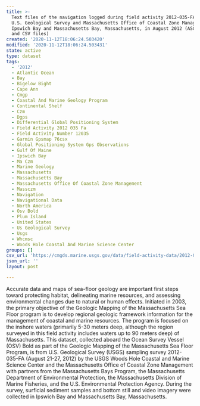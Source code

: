 ```yaml
---
title: >-
  Text files of the navigation logged during field activity 2012-035-FA by the
  U.S. Geological Survey and Massachusetts Office of Coastal Zone Management in
  Ipswich Bay and Massachusetts Bay, Massachusetts, in August 2012 (ASCII text
  and CSV files)
created: '2020-11-12T18:06:24.503420'
modified: '2020-11-12T18:06:24.503431'
state: active
type: dataset
tags:
  - '2012'
  - Atlantic Ocean
  - Bay
  - Bigelow Bight
  - Cape Ann
  - Cmgp
  - Coastal And Marine Geology Program
  - Continental Shelf
  - Czm
  - Dgps
  - Differential Global Positioning System
  - Field Activity 2012 035 Fa
  - Field Activity Number 12035
  - Garmin Gpsmap 76csx
  - Global Positioning System Gps Observations
  - Gulf Of Maine
  - Ipswich Bay
  - Ma Czm
  - Marine Geology
  - Massachusetts
  - Massachusetts Bay
  - Massachusetts Office Of Coastal Zone Management
  - Massczm
  - Navigation
  - Navigational Data
  - North America
  - Osv Bold
  - Plum Island
  - United States
  - Us Geological Survey
  - Usgs
  - Whcmsc
  - Woods Hole Coastal And Marine Science Center
groups: []
csv_url: 'https://cmgds.marine.usgs.gov/data/field-activity-data/2012-035-FA/'
json_url: ''
layout: post

---
```

Accurate data and maps of sea-floor geology are important first steps toward protecting habitat, delineating marine resources, and assessing environmental changes due to natural or human effects. Initiated in 2003, the primary objective of the Geologic Mapping of the Massachusetts Sea Floor program is to develop regional geologic framework information for the management of coastal and marine resources. The program is focused on the inshore waters (primarily 5-30 meters deep, although the region surveyed in this field activity includes waters up to 90 meters deep) of Massachusetts. This dataset, collected aboard the Ocean Survey Vessel (OSV) Bold as part of the Geologic Mapping of the Massachusetts Sea Floor Program, is from U.S. Geological Survey (USGS) sampling survey 2012-035-FA (August 21-27, 2012) by the USGS Woods Hole Coastal and Marine Science Center and the Massachusetts Office of Coastal Zone Management with partners from the Massachusetts Bays Program, the Massachusetts Department of Environmental Protection, the Massachusetts Division of Marine Fisheries, and the U.S. Environmental Protection Agency. During the survey, surficial sediment samples and bottom still and video imagery were collected in Ipswich Bay and Massachusetts Bay, Massachusetts.
